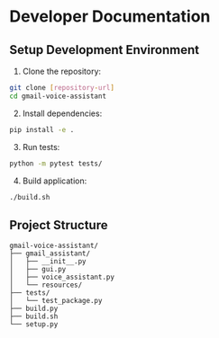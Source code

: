 # Developer Documentation

## Setup Development Environment

1. Clone the repository:
```bash
git clone [repository-url]
cd gmail-voice-assistant
```

2. Install dependencies:
```bash
pip install -e .
```

3. Run tests:
```bash
python -m pytest tests/
```

4. Build application:
```bash
./build.sh
```

## Project Structure
```
gmail-voice-assistant/
├── gmail_assistant/
│   ├── __init__.py
│   ├── gui.py
│   ├── voice_assistant.py
│   └── resources/
├── tests/
│   └── test_package.py
├── build.py
├── build.sh
└── setup.py
``` 